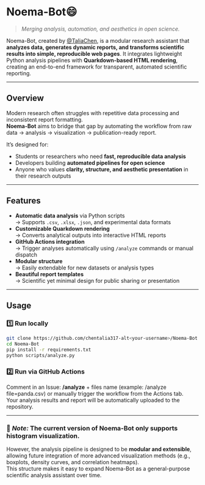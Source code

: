 # Noema-Bot😄

> *Merging analysis, automation, and aesthetics in open science.*

Noema-Bot, created by [@TaliaChen](https://github.com/chentalia317-alt), is a modular research assistant that **analyzes data, generates dynamic reports, and transforms scientific results into simple, reproducible web pages**.
It integrates lightweight Python analysis pipelines with **Quarkdown-based HTML rendering**, creating an end-to-end framework for transparent, automated scientific reporting.

---

## Overview

Modern research often struggles with repetitive data processing and inconsistent report formatting.  
**Noema-Bot** aims to bridge that gap by automating the workflow from raw data → analysis → visualization → publication-ready report.

It’s designed for:
- Students or researchers who need **fast, reproducible data analysis**
- Developers building **automated pipelines for open science**
- Anyone who values **clarity, structure, and aesthetic presentation** in their research outputs

---

## Features

- **Automatic data analysis** via Python scripts  
  → Supports `.csv`, `.xlsx`, `.json`, and experimental data formats  
- **Customizable Quarkdown rendering**  
  → Converts analytical outputs into interactive HTML reports  
- **GitHub Actions integration**  
  → Trigger analyses automatically using `/analyze` commands or manual dispatch  
- **Modular structure**  
  → Easily extendable for new datasets or analysis types  
- **Beautiful report templates**  
  → Scientific yet minimal design for public sharing or presentation  

---

## Usage

### 1️⃣ Run locally
```bash
git clone https://github.com/chentalia317-alt<your-username>/Noema-Bot.git
cd Noema-Bot
pip install -r requirements.txt
python scripts/analyze.py
```


### 2️⃣ Run via GitHub Actions
Comment in an Issue:
**/analyze** + files name (example: /analyze file=panda.csv) or manually trigger the workflow from the Actions tab.
<br>
Your analysis results and report will be automatically uploaded to the repository.

---

### 🧩 *Note:* The current version of **Noema-Bot** only supports **histogram visualization**.  
However, the analysis pipeline is designed to be **modular and extensible**, allowing future integration of more advanced visualization methods (e.g., boxplots, density curves, and correlation heatmaps).  
This structure makes it easy to expand Noema-Bot as a general-purpose scientific analysis assistant over time.



